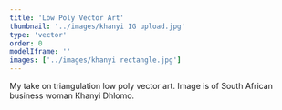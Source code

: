 ```yaml
---
title: 'Low Poly Vector Art'
thumbnail: '../images/khanyi IG upload.jpg'
type: 'vector'
order: 0
modelIframe: ''
images: ['../images/khanyi rectangle.jpg']
---
```


My take on triangulation low poly vector art.
Image is of South African business
woman Khanyi Dhlomo.
